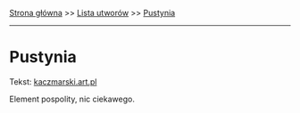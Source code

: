 [Strona główna](../index.md) >> [Lista utworów](../list.md) >> [Pustynia](501.md)

---

# Pustynia

Tekst: [kaczmarski.art.pl](https://www.kaczmarski.art.pl/tworczosc/wiersze/pustynia/)

Element pospolity, nic ciekawego.